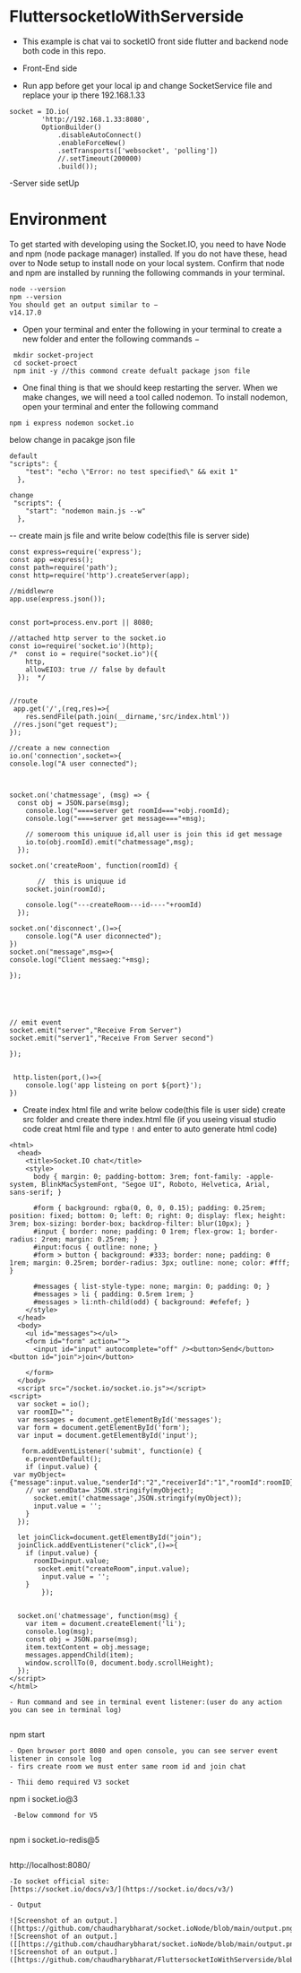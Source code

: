 # FluttersocketIoWithServerside

 - This example is chat vai to socketIO front side flutter and backend node both code in this repo.

- Front-End side 
 - Run app before get your local ip and change SocketService file and replace your ip there 192.168.1.33
```
socket = IO.io(
        'http://192.168.1.33:8080',
        OptionBuilder()
            .disableAutoConnect()
            .enableForceNew()
            .setTransports(['websocket', 'polling'])
            //.setTimeout(200000)
            .build());
```

-Server side setUp
# Environment
To get started with developing using the Socket.IO, you need to have Node and npm (node package manager) installed. If you do not have these, head over to Node setup to install node on your local system. Confirm that node and npm are installed by running the following commands in your terminal.
```
node --version
npm --version
You should get an output similar to −
v14.17.0

```
 - Open your terminal and enter the following in your terminal to create a new folder and enter the following commands −
   
```
 mkdir socket-project
 cd socket-proect
 npm init -y //this commond create defualt package json file  
```
- One final thing is that we should keep restarting the server. When we make changes, we will need a tool called nodemon. To install nodemon, open your terminal and enter the following command

```
npm i express nodemon socket.io
```
below change in pacakge json file
```
default
"scripts": {
    "test": "echo \"Error: no test specified\" && exit 1"
  },
 
change
 "scripts": {
    "start": "nodemon main.js --w"
  },

```
-- create main js file and write below code(this file is server side) 

```
const express=require('express');
const app =express();
const path=require('path');
const http=require('http').createServer(app);

//middlewre
app.use(express.json());


const port=process.env.port || 8080;

//attached http server to the socket.io
const io=require('socket.io')(http);
/*  const io = require("socket.io")({
    http,
    allowEIO3: true // false by default
  });  */


//route
 app.get('/',(req,res)=>{
    res.sendFile(path.join(__dirname,'src/index.html'))
 //res.json("get request");
}); 

//create a new connection
io.on('connection',socket=>{
console.log("A user connected");



socket.on('chatmessage', (msg) => {
  const obj = JSON.parse(msg);
    console.log("====server get roomId==="+obj.roomId);
    console.log("====server get message==="+msg);

    // someroom this uniquue id,all user is join this id get message  
    io.to(obj.roomId).emit("chatmessage",msg);
  });

socket.on('createRoom', function(roomId) {
  
       //  this is uniquue id
    socket.join(roomId);
  
    console.log("---createRoom---id----"+roomId)
  });

socket.on('disconnect',()=>{
    console.log("A user diconnected");
})
socket.on("message",msg=>{
console.log("Client messaeg:"+msg);

});





// emit event
socket.emit("server","Receive From Server")
socket.emit("server1","Receive From Server second")

});


 http.listen(port,()=>{
    console.log('app listeing on port ${port}');
}) 

```
- Create index html file and write below code(this file is user side) 
create src folder and create there index.html file
(if you useing visual studio code creat html file and type  `!`  and enter to auto generate html code)

```
<html>
  <head>
    <title>Socket.IO chat</title>
    <style>
      body { margin: 0; padding-bottom: 3rem; font-family: -apple-system, BlinkMacSystemFont, "Segoe UI", Roboto, Helvetica, Arial, sans-serif; }

      #form { background: rgba(0, 0, 0, 0.15); padding: 0.25rem; position: fixed; bottom: 0; left: 0; right: 0; display: flex; height: 3rem; box-sizing: border-box; backdrop-filter: blur(10px); }
      #input { border: none; padding: 0 1rem; flex-grow: 1; border-radius: 2rem; margin: 0.25rem; }
      #input:focus { outline: none; }
      #form > button { background: #333; border: none; padding: 0 1rem; margin: 0.25rem; border-radius: 3px; outline: none; color: #fff; }

      #messages { list-style-type: none; margin: 0; padding: 0; }
      #messages > li { padding: 0.5rem 1rem; }
      #messages > li:nth-child(odd) { background: #efefef; }
    </style>
  </head>
  <body>
    <ul id="messages"></ul>
    <form id="form" action="">
      <input id="input" autocomplete="off" /><button>Send</button><button id="join">join</button>
     
    </form>
  </body>
  <script src="/socket.io/socket.io.js"></script>
<script>
  var socket = io();
  var roomID="";
  var messages = document.getElementById('messages');
  var form = document.getElementById('form');
  var input = document.getElementById('input');

   form.addEventListener('submit', function(e) {
    e.preventDefault();
    if (input.value) {
 var myObject={"message":input.value,"senderId":"2","receiverId":"1","roomId":roomID}
    // var sendData= JSON.stringify(myObject);
      socket.emit('chatmessage',JSON.stringify(myObject));
      input.value = '';
    }
  }); 
  
  let joinClick=document.getElementById("join");
  joinClick.addEventListener("click",()=>{
    if (input.value) {
      roomID=input.value;
       socket.emit("createRoom",input.value); 
        input.value = '';
    }
        });


  socket.on('chatmessage', function(msg) {
    var item = document.createElement('li');
    console.log(msg);
    const obj = JSON.parse(msg);
    item.textContent = obj.message;
    messages.appendChild(item);
    window.scrollTo(0, document.body.scrollHeight);
  });
</script>
</html>

```
```
- Run command and see in terminal event listener:(user do any action you can see in terminal log)
  
```
npm start
```
- Open browser port 8080 and open console, you can see server event listener in console log
- firs create room we must enter same room id and join chat

- Thii demo required V3 socket

```
npm i socket.io@3
```
 -Below commond for V5
 
```
npm i socket.io-redis@5
```
```
http://localhost:8080/  
```
-Io socket official site:
[https://socket.io/docs/v3/](https://socket.io/docs/v3/)

- Output

![Screenshot of an output.]([https://github.com/chaudharybharat/socket.ioNode/blob/main/output.png])
![Screenshot of an output.]([[https://github.com/chaudharybharat/socket.ioNode/blob/main/output.png])
![Screenshot of an output.]([https://github.com/chaudharybharat/FluttersocketIoWithServerside/blob/main/ServerNode/mobile_chat.png])

